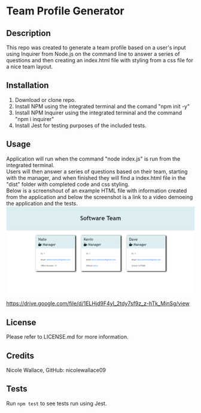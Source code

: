 # Team Profile Generator 

## Description 
This repo was created to generate a team profile based on a user's input using Inquirer from Node.js on the command line to answer a series of questions and then creating an index.html file with styling from a css file for a nice team layout.

## Installation 
1. Download or clone repo.  
2. Install NPM using the integrated terminal and the comand "npm init -y"  
3. Install NPM Inquirer using the integrated terminal and the command "npm i inquirer"  
4. Install Jest for testing purposes of the included tests.

## Usage 
Application will run when the command "node index.js" is run from the integrated terminal.  
Users will then answer a series of questions based on their team, starting with the manager, and when finished they will find a index.html file in the "dist" folder with completed code and css styling.  
Below is a screenshout of an example HTML file with information created from the application and below the screenshot is a link to a video demoeing the application and the tests.  
![alt text](./assets/Team%20Sample.png)  

https://drive.google.com/file/d/1ELHjd9F4yI_2tdy7sf9z_z-hTk_MinSg/view

## License 
Please refer to LICENSE.md for more information.

## Credits
Nicole Wallace, GitHub: nicolewallace09

## Tests
Run `npm test` to see tests run using Jest.  

